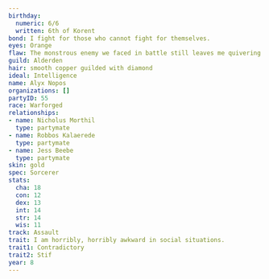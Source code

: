 ```yaml
---
birthday:
  numeric: 6/6
  written: 6th of Korent
bond: I fight for those who cannot fight for themselves.
eyes: Orange
flaw: The monstrous enemy we faced in battle still leaves me quivering with fear.
guild: Alderden
hair: smooth copper guilded with diamond
ideal: Intelligence
name: Alyx Nopos
organizations: []
partyID: 55
race: Warforged
relationships:
- name: Nicholus Morthil
  type: partymate
- name: Robbos Kalaerede
  type: partymate
- name: Jess Beebe
  type: partymate
skin: gold
spec: Sorcerer
stats:
  cha: 18
  con: 12
  dex: 13
  int: 14
  str: 14
  wis: 11
track: Assault
trait: I am horribly, horribly awkward in social situations.
trait1: Contradictory
trait2: Stif
year: 8
---
```

